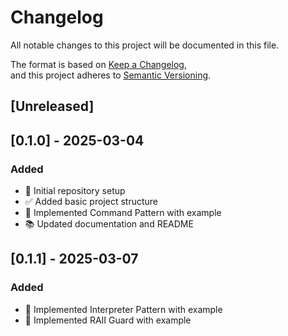# Changelog  

All notable changes to this project will be documented in this file.  

The format is based on [Keep a Changelog](https://keepachangelog.com/en/1.0.0/),  
and this project adheres to [Semantic Versioning](https://semver.org/).  

## [Unreleased]  


## [0.1.0] - 2025-03-04
### Added   
- 🚀 Initial repository setup  
- ✅ Added basic project structure  
- 📌 Implemented Command Pattern with example  
- 📚 Updated documentation and README  


## [0.1.1] - 2025-03-07
### Added   
- 📌 Implemented Interpreter Pattern with example
- 📌 Implemented RAII Guard with example